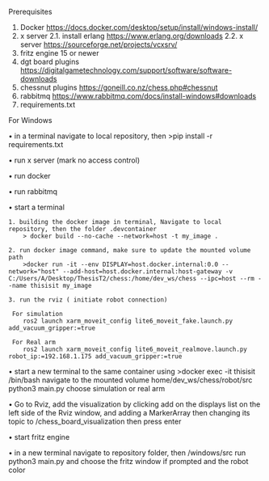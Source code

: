 Prerequisites 
1. Docker   https://docs.docker.com/desktop/setup/install/windows-install/
2. x server
2.1. install erlang https://www.erlang.org/downloads
2.2. x server   https://sourceforge.net/projects/vcxsrv/  
3. fritz engine 15 or newer
4. dgt board plugins  https://digitalgametechnology.com/support/software/software-downloads
5. chessnut plugins  https://goneill.co.nz/chess.php#chessnut
6. rabbitmq  https://www.rabbitmq.com/docs/install-windows#downloads
7. requirements.txt

For Windows

• in a terminal navigate to local repository, then >pip install -r requirements.txt

• run x server  (mark no access control)

• run docker

• run rabbitmq 

• start a terminal

	1. building the docker image in terminal, Navigate to local repository, then the folder .devcontainer
		> docker build --no-cache --network=host -t my_image .

	2. run docker image command, make sure to update the mounted volume path
		>docker run -it --env DISPLAY=host.docker.internal:0.0 --network="host" --add-host=host.docker.internal:host-gateway -v C:/Users/A/Desktop/ThesisT2/chess:/home/dev_ws/chess --ipc=host --rm --name thisisit my_image

	3. run the rviz ( initiate robot connection)

	 For simulation
		ros2 launch xarm_moveit_config lite6_moveit_fake.launch.py add_vacuum_gripper:=true

	 For Real arm
		ros2 launch xarm_moveit_config lite6_moveit_realmove.launch.py robot_ip:=192.168.1.175 add_vacuum_gripper:=true


• start a new terminal to the same container using
	>docker exec -it thisisit /bin/bash
navigate to the mounted volume home/dev_ws/chess/robot/src
python3 main.py
choose simulation or real arm

• Go to Rviz, add the visualization by clicking add on the displays list on the left side of the Rviz window, and adding a MarkerArray then changing its topic to /chess_board_visualization then press enter

• start fritz engine

• in a new terminal navigate to repository folder, then  /windows/src
      run  python3 main.py  and choose the fritz window if prompted and the robot color
